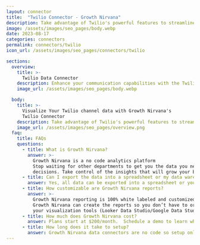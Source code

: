 ```yaml
---
layout: connector
title:  "Twilio Connector - Growth Nirvana"
description: Take advantage of Twilio's powerful features to streamline your communication processes. Whether it's sending automated notifications, enabling two-factor authentication, or building interactive voice response systems, Twilio provides the tools you need to enhance your customer experience.
image: /assets/images/seo_pages/body.webp
date: 2023-08-17
categories: connectors
permalink: connectors/twilio
icon_url: /assets/images/seo_pages/connectors/twilio

sections:
  overview:
    title: >-
      Twilio Data Connector
    description: Enhance your communication capabilities with the Twilio connector. Easily send and receive SMS messages, make and receive phone calls, and leverage various communication channels to engage with your audience in a personalized and effective way.
    image_url: /assets/images/seo_pages/body.webp

  body:
    title: >-
      Visualize Your Twilio channel data with Growth Nirvana's
      Twilio Connector
    description: Take advantage of Twilio's powerful features to streamline your communication processes. Whether it's sending automated notifications, enabling two-factor authentication, or building interactive voice response systems, Twilio provides the tools you need to enhance your customer experience.
    image_url: /assets/images/seo_pages/overview.png
  faq:
    title: FAQs
    questions:
      - title: What is Growth Nirvana?
        answer: >-
          Growth Nirvana is a no code analytics platform 
          Stop waiting for other departments to get you the data you need to make critical business 
          decisions. Take control of the insights that will grow your business.
      - title: Can I export the data into a spreadsheet or my data warehouse?
        answer: Yes, all data can be exported into a spreadsheet or your data warehouse (Google BigQuery, AWS, Snowflake, Azure, etc)
      - title: How customizable are Growth Nirvana reports?
        answer: >-
          Growth Nirvana reporting is 100% white labeled and customized to your specifications.
          Growth Nirvana can create the reports so you don’t have to or you can connect
          your visualization tools (Looker Data Studio/Google Data Studio, Tableau, PowerBI, etc) to Growth Nirvana.
      - title: How much does Growth Nirvana cost?
        answer: Plans start at $200/month.  Schedule a demo to learn what plan is best for you.
      - title: How long does it take to setup?
        answer: Growth Nirvana data connectors are no code so setup only requires a few clicks.
---
```


